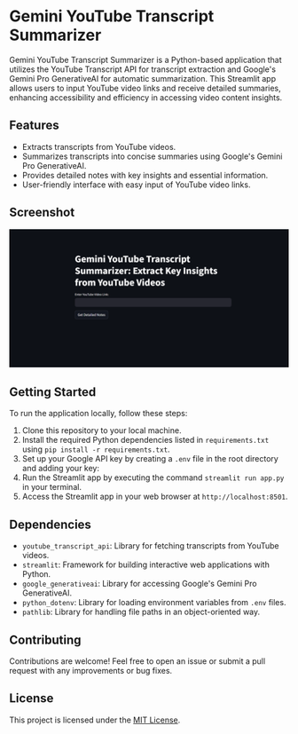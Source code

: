# Gemini YouTube Transcript Summarizer

Gemini YouTube Transcript Summarizer is a Python-based application that utilizes the YouTube Transcript API for transcript extraction and Google's Gemini Pro GenerativeAI for automatic summarization. This Streamlit app allows users to input YouTube video links and receive detailed summaries, enhancing accessibility and efficiency in accessing video content insights.

## Features

- Extracts transcripts from YouTube videos.
- Summarizes transcripts into concise summaries using Google's Gemini Pro GenerativeAI.
- Provides detailed notes with key insights and essential information.
- User-friendly interface with easy input of YouTube video links.

## Screenshot

![Gemini YouTube Transcript Summarizer](images/YTGeminiSummarizer.png)

## Getting Started

To run the application locally, follow these steps:

1. Clone this repository to your local machine.
2. Install the required Python dependencies listed in `requirements.txt` using `pip install -r requirements.txt`.
3. Set up your Google API key by creating a `.env` file in the root directory and adding your key:
4. Run the Streamlit app by executing the command `streamlit run app.py` in your terminal.
5. Access the Streamlit app in your web browser at `http://localhost:8501`.

## Dependencies

- `youtube_transcript_api`: Library for fetching transcripts from YouTube videos.
- `streamlit`: Framework for building interactive web applications with Python.
- `google_generativeai`: Library for accessing Google's Gemini Pro GenerativeAI.
- `python_dotenv`: Library for loading environment variables from `.env` files.
- `pathlib`: Library for handling file paths in an object-oriented way.

## Contributing

Contributions are welcome! Feel free to open an issue or submit a pull request with any improvements or bug fixes.

## License

This project is licensed under the [MIT License](LICENSE).
